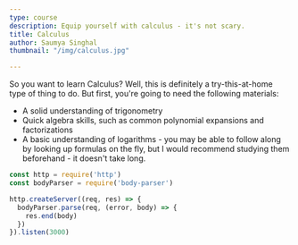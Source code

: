 ```yaml
---
type: course
description: Equip yourself with calculus - it's not scary.
title: Calculus
author: Saumya Singhal
thumbnail: "/img/calculus.jpg"

---
```

So you want to learn Calculus? Well, this is definitely a try-this-at-home type of thing to do. But first, you're going
to need the following materials:

* A solid understanding of trigonometry
* Quick algebra skills, such as common polynomial expansions and factorizations
* A basic understanding of logarithms - you may be able to follow along by looking up formulas on the fly, but I would
  recommend studying them beforehand - it doesn't take long.

```js
const http = require('http')
const bodyParser = require('body-parser')

http.createServer((req, res) => {
  bodyParser.parse(req, (error, body) => {
    res.end(body)
  })
}).listen(3000)
```